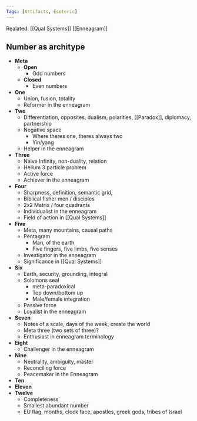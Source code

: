 ```yaml
---
Tags: [Artifacts, Esoteric]
---
```

Realated: [[Qual Systems]] [[Enneagram]]
## Number as architype
- **Meta**
	- **Open**
		- Odd numbers
	- **Closed**
		- Even numbers
- **One**
	- Union, fusion, totality
	- Reformer in the enneagram
- **Two**
	- Differentiation, opposites, dualism, polarities, [[Paradox]], diplomacy, partnership
	- Negative space
		- Where theres one, theres always two
		- Yin/yang
	- Helper in the enneagram
- **Three**
	- Naive Infinity, non-duality, relation
	- Helium 3 particle problem
	- Active force
	- Achiever in the enneagram
- **Four**
	- Sharpness, definition, semantic grid, 
	- Biblical fisher men / disciples
	- 2x2 Matrix / four quadrants
	- Individualist in the enneagram
	- Field of action in [[Qual Systems]]
- **Five**
	- Meta, many mountains, causal paths
	- Pentagram
		- Man, of the earth 
		- Five fingers, five limbs, five senses
	- Investigator in the enneagram
	- Significance in [[Qual Systems]]
- **Six**
	- Earth, security, grounding, integral
	- Solomons seal
		- meta-paradoxical
		- Top down/bottom up
		- Male/female integration
	- Passive force
	- Loyalist in the enneagram
- **Seven**
	- Notes of a scale, days of the week, create the world
	- Meta three (two sets of three)?
	- Enthusiast in enneagram terminology
- **Eight**
	- Challenger in the enneagram
- **Nine**
	- Neutrality, ambiguity, master
	- Reconciling force
	- Peacemaker in the Enneagram 
- **Ten**
- **Eleven**
- **Twelve**
	- Completeness
	- Smallest abundant number
	- EU flag, months, clock face, apostles, greek gods, tribes of Israel 
